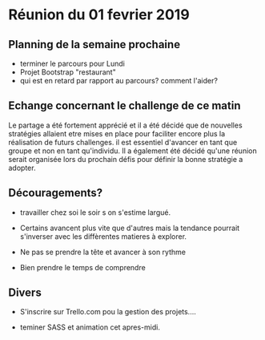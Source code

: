 


Réunion du 01 fevrier 2019
==========================


Planning de la semaine prochaine
--------------------------------

- terminer le parcours pour Lundi
- Projet Bootstrap "restaurant"
- qui est en retard par rapport au parcours? comment l'aider?



Echange concernant le challenge de ce matin
-------------------------------------------

Le partage a été fortement apprécié et il a été décidé que de nouvelles stratégies allaient etre mises en place pour faciliter encore plus la réalisation de futurs challenges. il est essentiel d'avancer en tant que groupe et non en tant qu'individu.
Il a également été décidé qu'une réunion serait organisée lors du prochain défis pour définir la bonne stratégie a adopter.


Découragements? 
------------------

 - travailler chez soi le soir s on s'estime largué.
 - Certains avancent plus vite que d'autres mais la tendance pourrait s'inverser avec les diffèrentes matieres à explorer.

 - Ne pas se prendre la tête et avancer à son rythme
 - Bien prendre le temps de comprendre

Divers
---------


 - S'inscrire sur Trello.com pou la gestion des projets....

 - teminer SASS et animation cet apres-midi.





